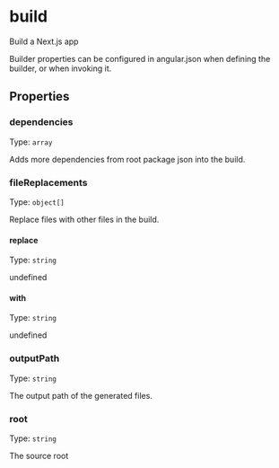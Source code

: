 # build

Build a Next.js app

Builder properties can be configured in angular.json when defining the builder, or when invoking it.

## Properties

### dependencies

Type: `array`

Adds more dependencies from root package json into the build.

### fileReplacements

Type: `object[]`

Replace files with other files in the build.

#### replace

Type: `string`

undefined

#### with

Type: `string`

undefined

### outputPath

Type: `string`

The output path of the generated files.

### root

Type: `string`

The source root
